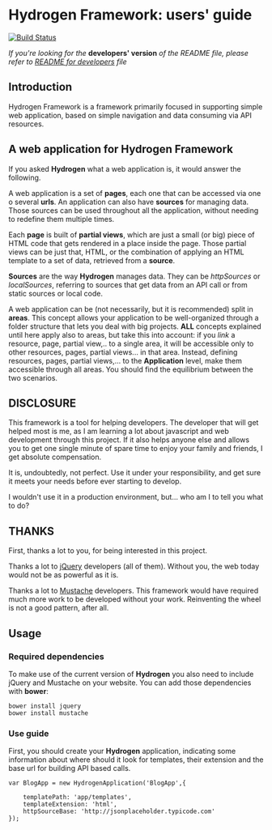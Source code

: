 # Hydrogen Framework: users' guide

[![Build Status](https://travis-ci.org/raul-arrieta/hydrogen-framework.svg?branch=master)](https://travis-ci.org/raul-arrieta/hydrogen-framework)

*If you're looking for the* **developers' version** *of the README file, please refer to 
[README for developers](README_developers.md) file*

## Introduction

Hydrogen Framework is a framework primarily focused in supporting simple web application, based on simple navigation and 
data consuming via API resources.

## A web application for Hydrogen Framework

If you asked **Hydrogen** what a web application is, it would answer the following.

A web application is a set of **pages**, each one that can be accessed via one o several **urls**. An application can
also have **sources** for managing data. Those sources can be used throughout all the application, without needing to
redefine them multiple times.

Each **page** is built of **partial views**, which are just a small (or big) piece of HTML code that gets rendered
in a place inside the page. Those partial views can be just that, HTML, or the combination of applying an HTML template
to a set of data, retrieved from a **source**.
 
**Sources** are the way **Hydrogen** manages data. They can be *httpSources* or *localSources*, referring to sources
that get data from an API call or from static sources or local code.

A web application can be (not necessarily, but it is recommended) split in **areas**. This concept allows your 
application to be well-organized through a folder structure that lets you deal with big projects. **ALL** concepts
explained until here apply also to areas, but take this into account: if you *link* a resource, page, partial view,.. to
a single area, it will be accessible only to other resources, pages, partial views... in that area. Instead, defining
resources, pages, partial views,... to the **Application** level, make them accessible through all areas. You should 
find the equilibrium between the two scenarios.

## DISCLOSURE

This framework is a tool for helping developers. The developer that will get helped most is me, as I am learning a lot
about javascript and web development through this project. If it also helps anyone else and allows you to get one single
minute of spare time to enjoy your family and friends, I get absolute compensation.

It is, undoubtedly, not perfect. Use it under your responsibility, and get sure it meets your needs before ever 
starting to develop.

I wouldn't use it in a production environment, but... who am I to tell you what to do?
    
## THANKS   

First, thanks a lot to you, for being interested in this project.

Thanks a lot to [jQuery](https://jquery.com/) developers (all of them). Without you, the web today would not be as 
powerful as it is.

Thanks a lot to [Mustache](https://mustache.github.io/) developers. This framework would have required much more work 
to be developed without your work. Reinventing the wheel is not a good pattern, after all.
  
## Usage

### Required dependencies 

To make use of the current version of **Hydrogen** you also need to include jQuery and Mustache on your website. You
can add those dependencies with **bower**:

    bower install jquery
    bower install mustache
    
### Use guide

First, you should create your **Hydrogen** application, indicating some information about where should it look for
templates, their extension and the base url for building API based calls.

    var BlogApp = new HydrogenApplication('BlogApp',{
    
        templatePath: 'app/templates',
        templateExtension: 'html',
        httpSourceBase: 'http://jsonplaceholder.typicode.com'
    });
    